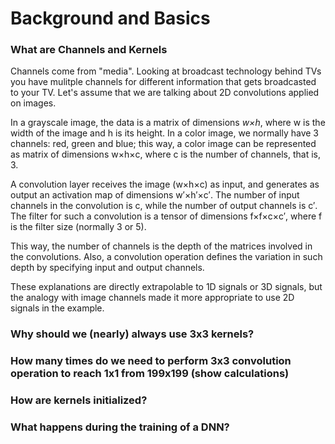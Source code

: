 # Background and Basics</br>

### What are Channels and Kernels</br>
Channels come from "media". Looking at broadcast technology behind TVs you have mulitple channels for different information that gets broadcasted to your TV. Let's assume that we are talking about 2D convolutions applied on images.</br>

In a grayscale image, the data is a matrix of dimensions _w×h_, where w is the width of the image and h is its height. In a color image, we normally have 3 channels: red, green and blue; this way, a color image can be represented as matrix of dimensions w×h×c, where c is the number of channels, that is, 3.
    
A convolution layer receives the image (w×h×c) as input, and generates as output an activation map of dimensions w′×h′×c′. The number of input channels in the convolution is c, while the number of output channels is c′. The filter for such a convolution is a tensor of dimensions f×f×c×c′, where f is the filter size (normally 3 or 5).

This way, the number of channels is the depth of the matrices involved in the convolutions. Also, a convolution operation defines the variation in such depth by specifying input and output channels.

These explanations are directly extrapolable to 1D signals or 3D signals, but the analogy with image channels made it more appropriate to use 2D signals in the example.
	

### Why should we (nearly) always use 3x3 kernels?</br>

### How many times do we need to perform 3x3 convolution operation to reach 1x1 from 199x199 (show calculations)</br>

### How are kernels initialized?</br>

### What happens during the training of a DNN?</br>


















